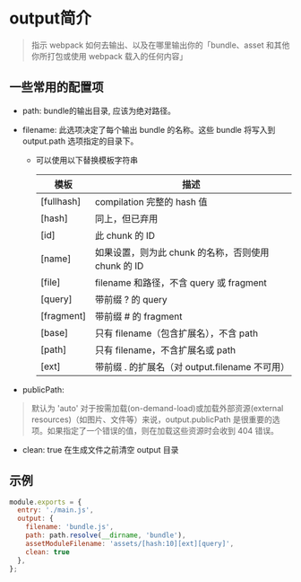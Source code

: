 # output简介

  > 指示 webpack 如何去输出、以及在哪里输出你的「bundle、asset 和其他你所打包或使用 webpack 载入的任何内容」

## 一些常用的配置项

- path: bundle的输出目录, 应该为绝对路径。

- filename: 此选项决定了每个输出 bundle 的名称。这些 bundle 将写入到 output.path 选项指定的目录下。 

  - 可以使用以下替换模板字符串

    |模板|描述|
    | ----------- | ----------- |
    |\[fullhash\]|compilation 完整的 hash 值|
    |\[hash\]|同上，但已弃用|
    |\[id\]|此 chunk 的 ID|
    |\[name\]|如果设置，则为此 chunk 的名称，否则使用 chunk 的 ID|
    |\[file\]|filename 和路径，不含 query 或 fragment|
    |\[query\]|带前缀 ? 的 query|
    |\[fragment\]|带前缀 # 的 fragment|
    |\[base\]|只有 filename（包含扩展名），不含 path|
    |\[path\]|只有 filename，不含扩展名或 path|
    |\[ext\]|带前缀 . 的扩展名（对 output.filename 不可用）|

- publicPath: 

 > 默认为 'auto' 对于按需加载(on-demand-load)或加载外部资源(external resources)（如图片、文件等）来说，output.publicPath 是很重要的选项。如果指定了一个错误的值，则在加载这些资源时会收到 404 错误。

-  clean: true 在生成文件之前清空 output 目录

## 示例

```js
module.exports = {
  entry: './main.js',
  output: {
    filename: 'bundle.js',
    path: path.resolve(__dirname, 'bundle'),
    assetModuleFilename: 'assets/[hash:10][ext][query]',
    clean: true
  },
};
```